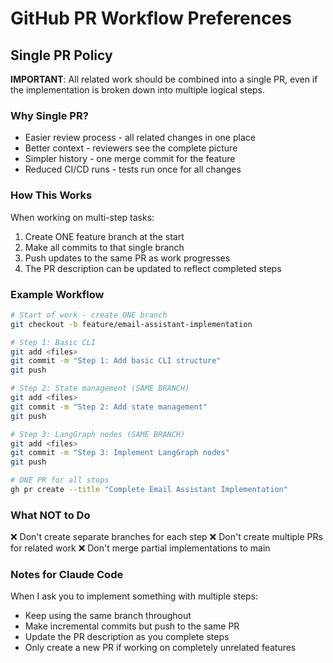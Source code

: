 # GitHub PR Workflow Preferences

## Single PR Policy

**IMPORTANT**: All related work should be combined into a single PR, even if the implementation is broken down into multiple logical steps.

### Why Single PR?
- Easier review process - all related changes in one place
- Better context - reviewers see the complete picture
- Simpler history - one merge commit for the feature
- Reduced CI/CD runs - tests run once for all changes

### How This Works

When working on multi-step tasks:
1. Create ONE feature branch at the start
2. Make all commits to that single branch
3. Push updates to the same PR as work progresses
4. The PR description can be updated to reflect completed steps

### Example Workflow

```bash
# Start of work - create ONE branch
git checkout -b feature/email-assistant-implementation

# Step 1: Basic CLI
git add <files>
git commit -m "Step 1: Add basic CLI structure"
git push

# Step 2: State management (SAME BRANCH)
git add <files>
git commit -m "Step 2: Add state management"
git push

# Step 3: LangGraph nodes (SAME BRANCH)
git add <files>
git commit -m "Step 3: Implement LangGraph nodes"
git push

# ONE PR for all steps
gh pr create --title "Complete Email Assistant Implementation"
```

### What NOT to Do

❌ Don't create separate branches for each step
❌ Don't create multiple PRs for related work
❌ Don't merge partial implementations to main

### Notes for Claude Code

When I ask you to implement something with multiple steps:
- Keep using the same branch throughout
- Make incremental commits but push to the same PR
- Update the PR description as you complete steps
- Only create a new PR if working on completely unrelated features
